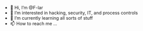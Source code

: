 - 👋 Hi, I’m @F-lar
- 👀 I’m interested in hacking, security, IT, and process controls
- 🌱 I’m currently learning all sorts of stuff
- 📫 How to reach me ...

<!---
F-lar/F-lar is a ✨ special ✨ repository because its `README.md` (this file) appears on your GitHub profile.
You can click the Preview link to take a look at your changes.
--->
